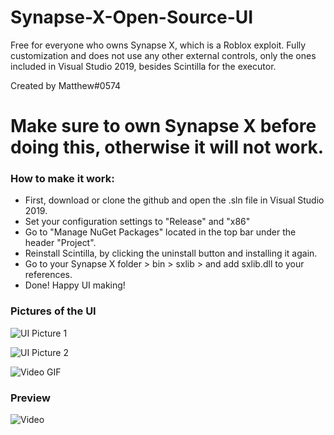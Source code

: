 # Synapse-X-Open-Source-UI
Free for everyone who owns Synapse X, which is a Roblox exploit. Fully customization and does not use any other external controls, only the ones included in Visual Studio 2019, besides Scintilla for the executor.

Created by Matthew#0574

# Make sure to own Synapse X before doing this, otherwise it will not work.

### How to make it work:

- First, download or clone the github and open the .sln file in Visual Studio 2019.
- Set your configuration settings to "Release" and "x86"
- Go to "Manage NuGet Packages" located in the top bar under the header "Project".
- Reinstall Scintilla, by clicking the uninstall button and installing it again.
- Go to your Synapse X folder > bin > sxlib > and add sxlib.dll to your references.
- Done! Happy UI making!

### Pictures of the UI

![UI Picture 1](https://i.gyazo.com/d9a4bfa40ed5ba6aebe00a2cdc04955a.png)

![UI Picture 2](https://i.gyazo.com/c70c857b3d39896babe1a30520c6b694.png)

![Video GIF](https://i.gyazo.com/419789c9984405f2305ad612a71fcb47.gif)

### Preview

![Video](https://youtu.be/x7Ez1IVA8kQ)
